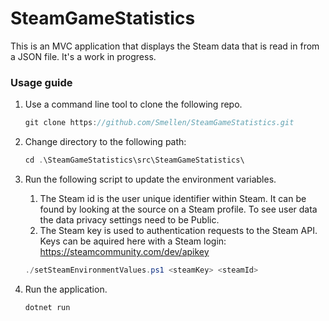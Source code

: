 # SteamGameStatistics

This is an MVC application that displays the Steam data that is read in from a JSON file.
It's a work in progress.

### Usage guide
1. Use a command line tool to clone the following repo.
    ```csharp
    git clone https://github.com/Smellen/SteamGameStatistics.git
    ```

2. Change directory to the following path:
    ```csharp
    cd .\SteamGameStatistics\src\SteamGameStatistics\
    ```

3. Run the following script to update the environment variables.
    1. The Steam id is the user unique identifier within Steam. It can be found by looking at the source on a Steam profile. To see user data the data privacy settings need to be Public.
    2. The Steam key is used to authentication requests to the Steam API. Keys can be aquired here with a Steam login: https://steamcommunity.com/dev/apikey

    ```csharp
    ./setSteamEnvironmentValues.ps1 <steamKey> <steamId>
    ```
4. Run the application.
    ```csharp
    dotnet run
    ```